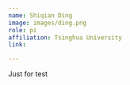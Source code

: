 ```yaml
---
name: Shiqian Ding
image: images/ding.png
role: pi
affiliation: Tsinghua University
link: 

---
```


Just for test

